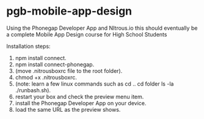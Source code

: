 pgb-mobile-app-design
=====================

Using the Phonegap Developer App and NItrous.io this should eventually be a complete Mobile App Design course for High School Students




Installation steps:
1. npm install connect.
2. npm install connect-phonegap.
3. (move .nitrousboxrc file to the root folder).
4. chmod +x .nitrousboxrc.
5. (note: learn a few linux commands such as cd ..     cd folder     ls -la   ./runbash.sh).
6. restart your box and check the preview menu item.
7. install the Phonegap Developer App on your device.
8. load the same URL as the preview shows.



